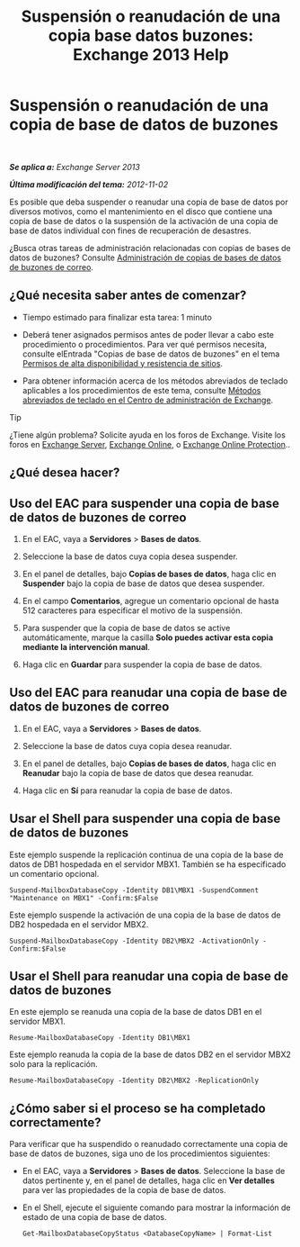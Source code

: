 ﻿---
title: 'Suspensión o reanudación de una copia base datos buzones: Exchange 2013 Help'
TOCTitle: Suspensión o reanudación de una copia de base de datos de buzones
ms:assetid: 96aa1b82-3e15-4215-843e-3d583af9504b
ms:mtpsurl: https://technet.microsoft.com/es-es/library/Dd298159(v=EXCHG.150)
ms:contentKeyID: 48268445
ms.date: 05/22/2018
mtps_version: v=EXCHG.150
ms.translationtype: MT
---

# Suspensión o reanudación de una copia de base de datos de buzones

 

_**Se aplica a:** Exchange Server 2013_

_**Última modificación del tema:** 2012-11-02_

Es posible que deba suspender o reanudar una copia de base de datos por diversos motivos, como el mantenimiento en el disco que contiene una copia de base de datos o la suspensión de la activación de una copia de base de datos individual con fines de recuperación de desastres.

¿Busca otras tareas de administración relacionadas con copias de bases de datos de buzones? Consulte [Administración de copias de bases de datos de buzones de correo](managing-mailbox-database-copies-exchange-2013-help.md).

## ¿Qué necesita saber antes de comenzar?

  - Tiempo estimado para finalizar esta tarea: 1 minuto

  - Deberá tener asignados permisos antes de poder llevar a cabo este procedimiento o procedimientos. Para ver qué permisos necesita, consulte elEntrada "Copias de base de datos de buzones" en el tema [Permisos de alta disponibilidad y resistencia de sitios](high-availability-and-site-resilience-permissions-exchange-2013-help.md).

  - Para obtener información acerca de los métodos abreviados de teclado aplicables a los procedimientos de este tema, consulte [Métodos abreviados de teclado en el Centro de administración de Exchange](keyboard-shortcuts-in-the-exchange-admin-center-exchange-online-protection-help.md).


> [!TIP]
> ¿Tiene algún problema? Solicite ayuda en los foros de Exchange. Visite los foros en <A href="https://go.microsoft.com/fwlink/p/?linkid=60612">Exchange Server</A>, <A href="https://go.microsoft.com/fwlink/p/?linkid=267542">Exchange Online</A>, o <A href="https://go.microsoft.com/fwlink/p/?linkid=285351">Exchange Online Protection</A>..



## ¿Qué desea hacer?

## Uso del EAC para suspender una copia de base de datos de buzones de correo

1.  En el EAC, vaya a **Servidores** \> **Bases de datos**.

2.  Seleccione la base de datos cuya copia desea suspender.

3.  En el panel de detalles, bajo **Copias de bases de datos**, haga clic en **Suspender** bajo la copia de base de datos que desea suspender.

4.  En el campo **Comentarios**, agregue un comentario opcional de hasta 512 caracteres para especificar el motivo de la suspensión.

5.  Para suspender que la copia de base de datos se active automáticamente, marque la casilla **Solo puedes activar esta copia mediante la intervención manual**.

6.  Haga clic en **Guardar** para suspender la copia de base de datos.

## Uso del EAC para reanudar una copia de base de datos de buzones de correo

1.  En el EAC, vaya a **Servidores** \> **Bases de datos**.

2.  Seleccione la base de datos cuya copia desea reanudar.

3.  En el panel de detalles, bajo **Copias de bases de datos**, haga clic en **Reanudar** bajo la copia de base de datos que desea reanudar.

4.  Haga clic en **Sí** para reanudar la copia de base de datos.

## Usar el Shell para suspender una copia de base de datos de buzones

Este ejemplo suspende la replicación continua de una copia de la base de datos de DB1 hospedada en el servidor MBX1. También se ha especificado un comentario opcional.

    Suspend-MailboxDatabaseCopy -Identity DB1\MBX1 -SuspendComment "Maintenance on MBX1" -Confirm:$False

Este ejemplo suspende la activación de una copia de la base de datos de DB2 hospedada en el servidor MBX2.

    Suspend-MailboxDatabaseCopy -Identity DB2\MBX2 -ActivationOnly -Confirm:$False

## Usar el Shell para reanudar una copia de base de datos de buzones

En este ejemplo se reanuda una copia de la base de datos DB1 en el servidor MBX1.

    Resume-MailboxDatabaseCopy -Identity DB1\MBX1

Este ejemplo reanuda la copia de la base de datos DB2 en el servidor MBX2 solo para la replicación.

    Resume-MailboxDatabaseCopy -Identity DB2\MBX2 -ReplicationOnly

## ¿Cómo saber si el proceso se ha completado correctamente?

Para verificar que ha suspendido o reanudado correctamente una copia de base de datos de buzones, siga uno de los procedimientos siguientes:

  - En el EAC, vaya a **Servidores** \> **Bases de datos**. Seleccione la base de datos pertinente y, en el panel de detalles, haga clic en **Ver detalles** para ver las propiedades de la copia de base de datos.

  - En el Shell, ejecute el siguiente comando para mostrar la información de estado de una copia de base de datos.
    
        Get-MailboxDatabaseCopyStatus <DatabaseCopyName> | Format-List

